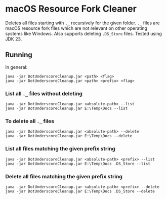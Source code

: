 # macOS Resource Fork Cleaner

Deletes all files starting with `._` recursively for the given folder. `._` files are macOS resource fork files which 
are not relevant on other operating systems like Windows. Also supports deleting `.DS_Store` files. Tested using JDK 23.

## Running

In general:

```
java -jar DotUnderscoreCleanup.jar <path> <flag>
java -jar DotUnderscoreCleanup.jar <path> <prefix> <flag>
```

### List all `._` files without deleting

```
java -jar DotUnderscoreCleanup.jar <absolute-path> --list
java -jar DotUnderscoreCleanup.jar E:\Temp\Docs --list
```

### To delete all `._` files

```
java -jar DotUnderscoreCleanup.jar <absolute-path> --delete
java -jar DotUnderscoreCleanup.jar E:\Temp\Docs --delete
```

### List all files matching the given prefix string

```
java -jar DotUnderscoreCleanup.jar <absolute-path> <prefix> --list
java -jar DotUnderscoreCleanup.jar E:\Temp\Docs .DS_Store --list
```

### Delete all files matching the given prefix string

```
java -jar DotUnderscoreCleanup.jar <absolute-path> <prefix> --delete
java -jar DotUnderscoreCleanup.jar E:\Temp\Docs .DS_Store --delete
```
